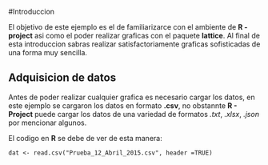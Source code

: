 #Introduccion

El objetivo de este ejemplo es el de familiarizarce con el ambiente de **R - project** asi como el poder realizar graficas con el paquete **lattice**. Al final de esta introduccion sabras realizar satisfactoriamente graficas sofisticadas de una forma muy sencilla.

## Adquisicion de datos

Antes de poder realizar cualquier grafica es necesario cargar los datos, en este ejemplo se cargaron los datos en formato **.csv**, no obstannte **R - Project** puede cargar los datos de una variedad de formatos *.txt*, *.xlsx*, *.json* por mencionar algunos.

El codigo en **R** se debe de ver de esta manera:

````{r}
dat <- read.csv("Prueba_12_Abril_2015.csv", header =TRUE)
````
